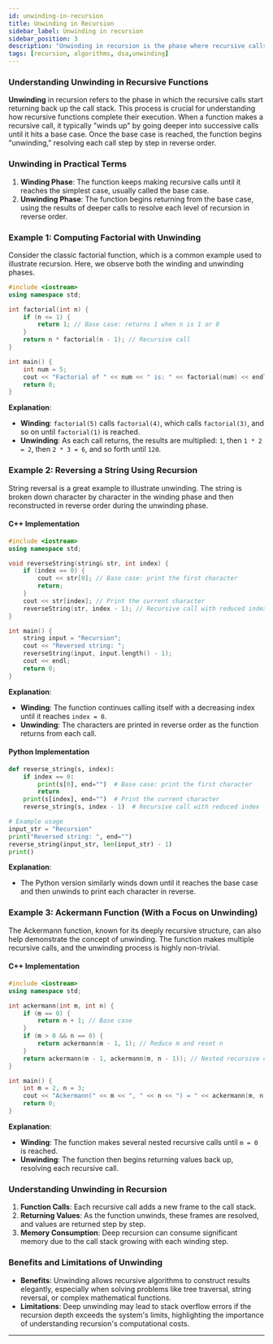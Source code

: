 ```yaml
---
id: unwinding-in-recursion
title: Unwinding in Recursion
sidebar_label: Unwinding in recursion
sidebar_position: 3
description: "Unwinding in recursion is the phase where recursive calls return back up the call stack, resolving each call step by step in reverse order"
tags: [recursion, algorithms, dsa,unwinding]
---
```



### Understanding Unwinding in Recursive Functions

**Unwinding** in recursion refers to the phase in which the recursive calls start returning back up the call stack. This process is crucial for understanding how recursive functions complete their execution. When a function makes a recursive call, it typically "winds up" by going deeper into successive calls until it hits a base case. Once the base case is reached, the function begins "unwinding," resolving each call step by step in reverse order.

### Unwinding in Practical Terms

1. **Winding Phase**: The function keeps making recursive calls until it reaches the simplest case, usually called the base case.
2. **Unwinding Phase**: The function begins returning from the base case, using the results of deeper calls to resolve each level of recursion in reverse order.

### Example 1: Computing Factorial with Unwinding

Consider the classic factorial function, which is a common example used to illustrate recursion. Here, we observe both the winding and unwinding phases.

```cpp
#include <iostream>
using namespace std;

int factorial(int n) {
    if (n <= 1) {
        return 1; // Base case: returns 1 when n is 1 or 0
    }
    return n * factorial(n - 1); // Recursive call
}

int main() {
    int num = 5;
    cout << "Factorial of " << num << " is: " << factorial(num) << endl;
    return 0;
}
```

**Explanation**:
- **Winding**: `factorial(5)` calls `factorial(4)`, which calls `factorial(3)`, and so on until `factorial(1)` is reached.
- **Unwinding**: As each call returns, the results are multiplied: `1`, then `1 * 2 = 2`, then `2 * 3 = 6`, and so forth until `120`.

### Example 2: Reversing a String Using Recursion

String reversal is a great example to illustrate unwinding. The string is broken down character by character in the winding phase and then reconstructed in reverse order during the unwinding phase.

#### C++ Implementation

```cpp
#include <iostream>
using namespace std;

void reverseString(string& str, int index) {
    if (index == 0) {
        cout << str[0]; // Base case: print the first character
        return;
    }
    cout << str[index]; // Print the current character
    reverseString(str, index - 1); // Recursive call with reduced index
}

int main() {
    string input = "Recursion";
    cout << "Reversed string: ";
    reverseString(input, input.length() - 1);
    cout << endl;
    return 0;
}
```

**Explanation**:
- **Winding**: The function continues calling itself with a decreasing index until it reaches `index = 0`.
- **Unwinding**: The characters are printed in reverse order as the function returns from each call.

#### Python Implementation

```python
def reverse_string(s, index):
    if index == 0:
        print(s[0], end="")  # Base case: print the first character
        return
    print(s[index], end="")  # Print the current character
    reverse_string(s, index - 1)  # Recursive call with reduced index

# Example usage
input_str = "Recursion"
print("Reversed string: ", end="")
reverse_string(input_str, len(input_str) - 1)
print()
```

**Explanation**:
- The Python version similarly winds down until it reaches the base case and then unwinds to print each character in reverse.

### Example 3: Ackermann Function (With a Focus on Unwinding)

The Ackermann function, known for its deeply recursive structure, can also help demonstrate the concept of unwinding. The function makes multiple recursive calls, and the unwinding process is highly non-trivial.

#### C++ Implementation

```cpp
#include <iostream>
using namespace std;

int ackermann(int m, int n) {
    if (m == 0) {
        return n + 1; // Base case
    }
    if (m > 0 && n == 0) {
        return ackermann(m - 1, 1); // Reduce m and reset n
    }
    return ackermann(m - 1, ackermann(m, n - 1)); // Nested recursive call
}

int main() {
    int m = 2, n = 3;
    cout << "Ackermann(" << m << ", " << n << ") = " << ackermann(m, n) << endl;
    return 0;
}
```

**Explanation**:
- **Winding**: The function makes several nested recursive calls until `m = 0` is reached.
- **Unwinding**: The function then begins returning values back up, resolving each recursive call.

### Understanding Unwinding in Recursion

1. **Function Calls**: Each recursive call adds a new frame to the call stack.
2. **Returning Values**: As the function unwinds, these frames are resolved, and values are returned step by step.
3. **Memory Consumption**: Deep recursion can consume significant memory due to the call stack growing with each winding step.

### Benefits and Limitations of Unwinding

- **Benefits**: Unwinding allows recursive algorithms to construct results elegantly, especially when solving problems like tree traversal, string reversal, or complex mathematical functions.
- **Limitations**: Deep unwinding may lead to stack overflow errors if the recursion depth exceeds the system's limits, highlighting the importance of understanding recursion's computational costs.

---
